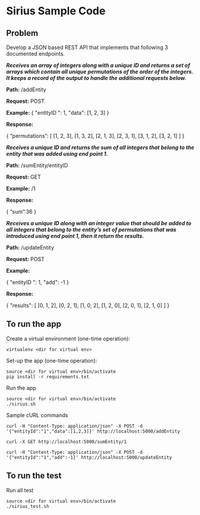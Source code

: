 # Sirius Sample Code

## Problem
Develop a JSON based REST API that implements that following 3 documented endpoints.

_**Receives an array of integers along with a unique ID and returns a set of arrays which contain all unique permutations of the order of the integers. It keeps a record of the output to handle the additional requests below.**_

**Path:** /addEntity

**Request:** POST

**Example:**
{
	"entityID ": 1,
	"data": [1, 2, 3]
}

**Response:** 

{
	“permutations”: [
		[1, 2, 3],
		[1, 3, 2],
		[2, 1, 3],
		[2, 3, 1],
		[3, 1, 2],
		[3, 2, 1]
	]
}

_**Receives a unique ID and returns the sum of all integers that belong to the entity that was added using end point 1.**_

**Path:** /sumEntity/entityID

**Request:** GET

**Example:** /1

**Response:** 

{
	“sum”:36
}

_**Receives a unique ID along with an integer value that should be added to all integers that belong to the entity’s set of permutations that was introduced using end point 1, then it return the results.**_

**Path:** /updateEntity

**Request:** POST

**Example:**

{
	"entityID ": 1,
	"add": -1
}

**Response:**

{
	"results": [
		[0, 1, 2],
		[0, 2, 1],
		[1, 0, 2],
		[1, 2, 0],
		[2, 0, 1],
		[2, 1, 0]
	]
}

## To run the app
Create a virtual environment (one-time operation):

````
virtualenv <dir for virtual env>
````

Set-up the app (one-time operation):
````
source <dir for virtual env>/bin/activate
pip install -r requirements.txt
````

Run the app
````
source <dir for virtual env>/bin/activate
./sirius.sh
````

Sample cURL commands
````
curl -H "Content-Type: application/json" -X POST -d '{"entityId":"1","data":[1,2,3]}' http://localhost:5000/addEntity

curl -X GET http://localhost:5000/sumEntity/1

curl -H "Content-Type: application/json" -X POST -d '{"entityId":"1","add":-1}' http://localhost:5000/updateEntity

````

## To run the test

Run all test
````
source <dir for virtual env>/bin/activate
./sirius_test.sh
````
